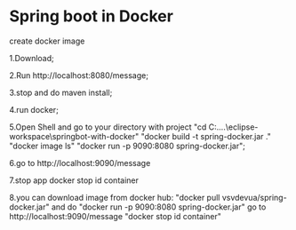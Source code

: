 # Spring boot in Docker
create docker image

1.Download;

2.Run http://localhost:8080/message;

3.stop and do maven install;

4.run docker;

5.Open Shell and go to your directory with project 
"cd C:....\eclipse-workspace\springbot-with-docker"
  "docker build -t spring-docker.jar ."
  "docker image ls"
  "docker run -p 9090:8080 spring-docker.jar";
   
6.go to http://localhost:9090/message

7.stop app 
  docker stop id container

8.you can download image from docker hub:
"docker pull vsvdevua/spring-docker.jar"
and do
"docker run -p 9090:8080 spring-docker.jar" 
  go to http://localhost:9090/message
"docker stop id container"